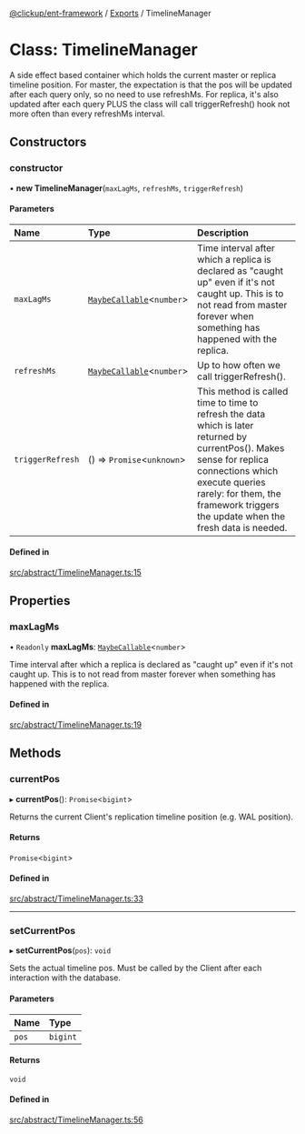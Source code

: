 [@clickup/ent-framework](../README.md) / [Exports](../modules.md) / TimelineManager

# Class: TimelineManager

A side effect based container which holds the current master or replica
timeline position. For master, the expectation is that the pos will be
updated after each query only, so no need to use refreshMs. For replica, it's
also updated after each query PLUS the class will call triggerRefresh() hook
not more often than every refreshMs interval.

## Constructors

### constructor

• **new TimelineManager**(`maxLagMs`, `refreshMs`, `triggerRefresh`)

#### Parameters

| Name | Type | Description |
| :------ | :------ | :------ |
| `maxLagMs` | [`MaybeCallable`](../modules.md#maybecallable)<`number`\> | Time interval after which a replica is declared as "caught up" even if it's not caught up. This is to not read from master forever when something has happened with the replica. |
| `refreshMs` | [`MaybeCallable`](../modules.md#maybecallable)<`number`\> | Up to how often we call triggerRefresh(). |
| `triggerRefresh` | () => `Promise`<`unknown`\> | This method is called time to time to refresh the data which is later returned by currentPos(). Makes sense for replica connections which execute queries rarely: for them, the framework triggers the update when the fresh data is needed. |

#### Defined in

[src/abstract/TimelineManager.ts:15](https://github.com/clickup/ent-framework/blob/master/src/abstract/TimelineManager.ts#L15)

## Properties

### maxLagMs

• `Readonly` **maxLagMs**: [`MaybeCallable`](../modules.md#maybecallable)<`number`\>

Time interval after which a replica is declared as "caught up" even if
it's not caught up. This is to not read from master forever when
something has happened with the replica.

#### Defined in

[src/abstract/TimelineManager.ts:19](https://github.com/clickup/ent-framework/blob/master/src/abstract/TimelineManager.ts#L19)

## Methods

### currentPos

▸ **currentPos**(): `Promise`<`bigint`\>

Returns the current Client's replication timeline position (e.g. WAL
position).

#### Returns

`Promise`<`bigint`\>

#### Defined in

[src/abstract/TimelineManager.ts:33](https://github.com/clickup/ent-framework/blob/master/src/abstract/TimelineManager.ts#L33)

___

### setCurrentPos

▸ **setCurrentPos**(`pos`): `void`

Sets the actual timeline pos. Must be called by the Client after each
interaction with the database.

#### Parameters

| Name | Type |
| :------ | :------ |
| `pos` | `bigint` |

#### Returns

`void`

#### Defined in

[src/abstract/TimelineManager.ts:56](https://github.com/clickup/ent-framework/blob/master/src/abstract/TimelineManager.ts#L56)
